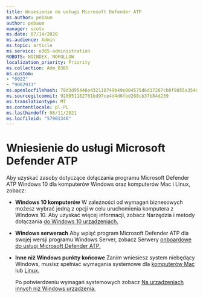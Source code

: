 ```yaml
---
title: Wniesienie do usługi Microsoft Defender ATP
ms.author: pebaum
author: pebaum
manager: scotv
ms.date: 07/14/2020
ms.audience: Admin
ms.topic: article
ms.service: o365-administration
ROBOTS: NOINDEX, NOFOLLOW
localization_priority: Priority
ms.collection: Adm_O365
ms.custom:
- "6022"
- "9002913"
ms.openlocfilehash: 78d3d95448e432110749b49e004575d6d17267cb0f9055a35480d227ff5c5a49
ms.sourcegitcommit: 920051182781bd97ce4d4d6fbd268cb37b84d239
ms.translationtype: MT
ms.contentlocale: pl-PL
ms.lasthandoff: 08/11/2021
ms.locfileid: "57901346"
---
```

# <a name="onboarding-microsoft-defender-atp"></a>Wniesienie do usługi Microsoft Defender ATP

Aby uzyskać zasoby dotyczące dołączania programu Microsoft Defender ATP Windows 10 dla komputerów Windows oraz komputerów Mac i Linux, zobacz: 

- **Windows 10 komputerów** W zależności od wymagań biznesowych możesz wybrać jedną z opcji w celu uruchomienia komputera z Windows 10. Aby uzyskać więcej informacji, zobacz Narzędzia i metody dołączania [do Windows 10 urządzeniach.](https://docs.microsoft.com/windows/security/threat-protection/microsoft-defender-atp/configure-endpoints) 

- **Windows serwerach** Aby wpiąć program Microsoft Defender ATP dla swojej wersji programu Windows Server, zobacz Serwery [onboardowe do usługi Microsoft Defender ATP.](https://docs.microsoft.com/windows/security/threat-protection/microsoft-defender-atp/configure-server-endpoints)

- **Inne niż Windows punkty końcowe**  Zanim wniesiesz system niebędący Windows, musisz spełniać wymagania systemowe dla [komputerów Mac](https://docs.microsoft.com/windows/security/threat-protection/microsoft-defender-atp/microsoft-defender-atp-mac#system-requirements) lub [Linux.](https://docs.microsoft.com/windows/security/threat-protection/microsoft-defender-atp/microsoft-defender-atp-linux#system-requirements)

    Po potwierdzeniu wymagań systemowych zobacz [Na urządzeniach innych niż Windows urządzenia.](https://docs.microsoft.com/windows/security/threat-protection/microsoft-defender-atp/configure-endpoints-non-windows#onboarding-non-windows-machines)